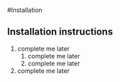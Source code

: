 #Installation

## Installation instructions
1. complete me later
	 1. complete me later
   1. complete me later
1. complete me later
